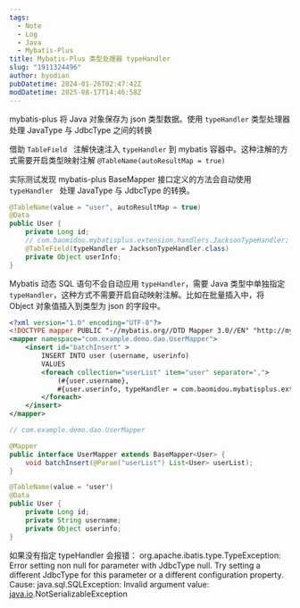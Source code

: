 ```yaml
---
tags:
  - Note
  - Log
  - Java
  - Mybatis-Plus
title: Mybatis-Plus 类型处理器 typeHandler
slug: "1911324496"
author: byodian
pubDatetime: 2024-01-26T02:47:42Z
modDatetime: 2025-08-17T14:46:58Z
---
```




mybatis-plus 将 Java 对象保存为 json 类型数据。使用 `typeHandler` 类型处理器处理 JavaType 与 JdbcType 之间的转换

借助 `TableField ` 注解快速注入 `typeHandler` 到 mybatis 容器中。这种注解的方式需要开启类型映射注解 `@TableName(autoResultMap = true)`

实际测试发现 mybatis-plus BaseMapper 接口定义的方法会自动使用 `typeHandler ` 处理 JavaType 与 JdbcType 的转换。

```java
@TableName(value = "user", autoResultMap = true)
@Data
public User {
    private Long id;
    // com.baomidou.mybatisplus.extension.handlers.JacksonTypeHandler;
    @TableField(typeHandler = JacksonTypeHandler.class)
    private Object userInfo;
}
``` 

Mybatis 动态 SQL 语句不会自动应用 `typeHandler`，需要 Java 类型中单独指定 `typeHandler`，这种方式不需要开启自动映射注解。比如在批量插入中，将 Object 对象值插入到类型为 json 的字段中。

```xml
<?xml version="1.0" encoding="UTF-8"?>
<!DOCTYPE mapper PUBLIC "-//mybatis.org//DTD Mapper 3.0//EN" "http://mybatis.org/dtd/mybatis-3-mapper.dtd">
<mapper namespace="com.example.demo.dao.UserMapper">
    <insert id="batchInsert" >
        INSERT INTO user (username, userinfo)
        VALUES
        <foreach collection="userList" item="user" separator=",">
            (#{user.username},
            #{user.userinfo, typeHandler = com.baomidou.mybatisplus.extension.handlers.JacksonTypeHandler})
        </foreach>
    </insert>
</mapper>
```
```java
// com.example.demo.dao.UserMapper

@Mapper
public interface UserMapper extends BaseMapper<User> {
    void batchInsert(@Param("userList") List<User> userList);
}
```
```java
@TableName(value = 'user')
@Data
public User {
    private Long id;
    private String username;
    private Object userinfo;
}
```

如果没有指定 typeHandler 会报错：
org.apache.ibatis.type.TypeException: Error setting non null for parameter with JdbcType null. Try setting a different JdbcType for this parameter or a different configuration property. Cause: java.sql.SQLException: Invalid argument value: [java.io](http://java.io/).NotSerializableException
